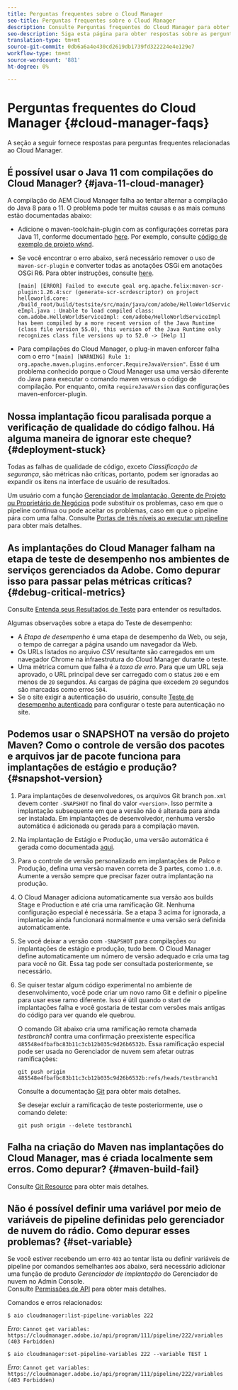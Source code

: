 ```yaml
---
title: Perguntas frequentes sobre o Cloud Manager
seo-title: Perguntas frequentes sobre o Cloud Manager
description: Consulte Perguntas frequentes do Cloud Manager para obter algumas dicas de solução de problemas
seo-description: Siga esta página para obter respostas sobre as perguntas frequentes do Cloud Manager
translation-type: tm+mt
source-git-commit: 0db6a6a4e430cd2619db1739fd322224e4e129e7
workflow-type: tm+mt
source-wordcount: '881'
ht-degree: 0%

---
```



# Perguntas frequentes do Cloud Manager {#cloud-manager-faqs}

A seção a seguir fornece respostas para perguntas frequentes relacionadas ao Cloud Manager.

## É possível usar o Java 11 com compilações do Cloud Manager? {#java-11-cloud-manager}

A compilação do AEM Cloud Manager falha ao tentar alternar a compilação do Java 8 para o 11. O problema pode ter muitas causas e as mais comuns estão documentadas abaixo:

* Adicione o maven-toolchain-plugin com as configurações corretas para Java 11, conforme documentado [here](https://experienceleague.adobe.com/docs/experience-manager-cloud-manager/using/getting-started/create-application-project/using-the-wizard.html?lang=en#getting-started).  Por exemplo, consulte [código de exemplo de projeto wknd](https://github.com/adobe/aem-guides-wknd/commit/6cb5238cb6b932735dcf91b21b0d835ae3a7fe75).

* Se você encontrar o erro abaixo, será necessário remover o uso de `maven-scr-plugin` e converter todas as anotações OSGi em anotações OSGi R6. Para obter instruções, consulte [here](https://cqdump.wordpress.com/2019/01/03/from-scr-annotations-to-osgi-annotations/).

   `[main] [ERROR] Failed to execute goal org.apache.felix:maven-scr-plugin:1.26.4:scr (generate-scr-scrdescriptor) on project helloworld.core: /build_root/build/testsite/src/main/java/com/adobe/HelloWorldServiceImpl.java : Unable to load compiled class: com.adobe.HelloWorldServiceImpl: com/adobe/HelloWorldServiceImpl has been compiled by a more recent version of the Java Runtime (class file version 55.0), this version of the Java Runtime only recognizes class file versions up to 52.0 -> [Help 1]`

* Para compilações do Cloud Manager, o plug-in maven enforcer falha com o erro `"[main] [WARNING] Rule 1: org.apache.maven.plugins.enforcer.RequireJavaVersion"`. Esse é um problema conhecido porque o Cloud Manager usa uma versão diferente do Java para executar o comando maven versus o código de compilação. Por enquanto, omita `requireJavaVersion` das configurações maven-enforcer-plugin.

## Nossa implantação ficou paralisada porque a verificação de qualidade do código falhou. Há alguma maneira de ignorar este cheque? {#deployment-stuck}

Todas as falhas de qualidade de código, exceto *Classificação de segurança*, são métricas não críticas, portanto, podem ser ignoradas ao expandir os itens na interface de usuário de resultados.

Um usuário com a função [Gerenciador de Implantação, Gerente de Projeto ou Proprietário de Negócios](https://experienceleague.adobe.com/docs/experience-manager-cloud-manager/using/requirements/setting-up-users-and-roles.html?lang=en#requirements) pode substituir os problemas, caso em que o pipeline continua ou pode aceitar os problemas, caso em que o pipeline pára com uma falha.  Consulte [Portas de três níveis ao executar um pipeline](https://experienceleague.adobe.com/docs/experience-manager-cloud-manager/using/how-to-use/understand-your-test-results.html?lang=en#how-to-use) para obter mais detalhes.

## As implantações do Cloud Manager falham na etapa de teste de desempenho nos ambientes de serviços gerenciados da Adobe. Como depurar isso para passar pelas métricas críticas? {#debug-critical-metrics}

Consulte [Entenda seus Resultados de Teste](https://experienceleague.adobe.com/docs/experience-manager-cloud-manager/using/how-to-use/understand-your-test-results.html?lang=en#how-to-use) para entender os resultados.

Algumas observações sobre a etapa do Teste de desempenho:

* A *Etapa de desempenho* é uma etapa de desempenho da Web, ou seja, o tempo de carregar a página usando um navegador da Web.
* Os URLs listados no arquivo *CSV* resultante são carregados em um navegador Chrome na infraestrutura do Cloud Manager durante o teste.
* Uma métrica comum que falha é a *taxa de erro*. Para que um URL seja aprovado, o URL principal deve ser carregado com o status `200` e em menos de `20` segundos. As cargas de página que excedem `20` segundos são marcadas como erros `504`.
* Se o site exigir a autenticação do usuário, consulte [Teste de desempenho autenticado](https://experienceleague.adobe.com/docs/experience-manager-cloud-manager/using/how-to-use/configuring-pipeline.html?lang=en#how-to-use) para configurar o teste para autenticação no site.

## Podemos usar o SNAPSHOT na versão do projeto Maven? Como o controle de versão dos pacotes e arquivos jar de pacote funciona para implantações de estágio e produção? {#snapshot-version}

1. Para implantações de desenvolvedores, os arquivos Git branch `pom.xml` devem conter `-SNAPSHOT` no final do valor `<version>`. Isso permite a implantação subsequente em que a versão não é alterada para ainda ser instalada. Em implantações de desenvolvedor, nenhuma versão automática é adicionada ou gerada para a compilação maven.

1. Na implantação de Estágio e Produção, uma versão automática é gerada como documentada [aqui](https://experienceleague.adobe.com/docs/experience-manager-cloud-manager/using/managing-code/activating-maven-project.html?lang=en#managing-code).

1. Para o controle de versão personalizado em implantações de Palco e Produção, defina uma versão maven correta de 3 partes, como `1.0.0`. Aumente a versão sempre que precisar fazer outra implantação na produção.

1. O Cloud Manager adiciona automaticamente sua versão aos builds Stage e Production e até cria uma ramificação Git. Nenhuma configuração especial é necessária. Se a etapa 3 acima for ignorada, a implantação ainda funcionará normalmente e uma versão será definida automaticamente.

1. Se você deixar a versão com `-SNAPSHOT` para compilações ou implantações de estágio e produção, tudo bem. O Cloud Manager define automaticamente um número de versão adequado e cria uma tag para você no Git. Essa tag pode ser consultada posteriormente, se necessário.

1. Se quiser testar algum código experimental no ambiente de desenvolvimento, você pode criar um novo ramo Git e definir o pipeline para usar esse ramo diferente. Isso é útil quando o start de implantações falha e você gostaria de testar com versões mais antigas do código para ver quando ele quebrou.

   O comando Git abaixo cria uma ramificação remota chamada *testbranch1* contra uma confirmação preexistente específica `485548e4fbafbc83b11c3cb12b035c9d26b6532b`.  Essa ramificação especial pode ser usada no Gerenciador de nuvem sem afetar outras ramificações:

   `git push origin 485548e4fbafbc83b11c3cb12b035c9d26b6532b:refs/heads/testbranch1`

   Consulte a documentação [Git](https://git-scm.com/book/en/v2/Git-Internals-Git-References) para obter mais detalhes.

   Se desejar excluir a ramificação de teste posteriormente, use o comando delete:

   `git push origin --delete testbranch1`

## Falha na criação do Maven nas implantações do Cloud Manager, mas é criada localmente sem erros. Como depurar? {#maven-build-fail}

Consulte [Git Resource](https://github.com/cqsupport/cloud-manager/blob/main/cm-build-step-fails.md) para obter mais detalhes.

## Não é possível definir uma variável por meio de variáveis de pipeline definidas pelo gerenciador de nuvem do rádio. Como depurar esses problemas? {#set-variable}

Se você estiver recebendo um erro `403` ao tentar lista ou definir variáveis de pipeline por comandos semelhantes aos abaixo, será necessário adicionar uma função de produto *Gerenciador de implantação* do Gerenciador de nuvem no Admin Console.\
Consulte [Permissões de API](https://www.adobe.io/apis/experiencecloud/cloud-manager/docs.html#!AdobeDocs/cloudmanager-api-docs/master/permissions.md) para obter mais detalhes.

Comandos e erros relacionados:

`$ aio cloudmanager:list-pipeline-variables 222`

*Erro*:  `Cannot get variables: https://cloudmanager.adobe.io/api/program/111/pipeline/222/variables (403 Forbidden)`

`$ aio cloudmanager:set-pipeline-variables 222 --variable TEST 1`

*Erro*:  `Cannot get variables: https://cloudmanager.adobe.io/api/program/111/pipeline/222/variables (403 Forbidden)`
